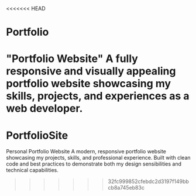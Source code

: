 <<<<<<< HEAD
# Portfolio
"Portfolio Website" A fully responsive and visually appealing portfolio website showcasing my skills, projects, and experiences as a web developer.
=======
# PortfolioSite
Personal Portfolio Website A modern, responsive portfolio website showcasing my projects, skills, and professional experience. Built with clean code and best practices to demonstrate both my design sensibilities and technical capabilities.
>>>>>>> 32fc999852cfebdc2d3197f149bbcb8a745eb83c
